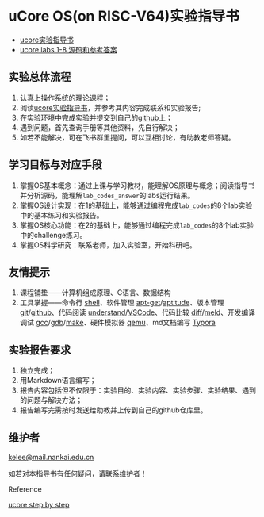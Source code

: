 # uCore OS(on RISC-V64)实验指导书

* [ucore实验指导书]()
* [ucore labs 1-8 源码和参考答案]()

## 实验总体流程

1. 认真上操作系统的理论课程；
2. 阅读[ucore实验指导书]()，并参考其内容完成联系和实验报告;
3. 在实验环境中完成实验并提交到自己的[github](https://github.com/)上；
4. 遇到问题，首先查询手册等其他资料，先自行解决；
5. 如若不能解决，可在飞书群里提问，可以互相讨论，有助教老师答疑。

## 学习目标与对应手段

1. 掌握OS基本概念：通过上课与学习教材，能理解OS原理与概念；阅读指导书并分析源码，能理解`lab_codes_answer`的labs运行结果。
2. 掌握OS设计实现：在1的基础上，能够通过编程完成`lab_codes`的8个lab实验中的基本练习和实验报告。
3. 掌握OS核心功能：在2的基础上，能够通过编程完成`lab_codes`的8个lab实验中的challenge练习。
4. 掌握OS科学研究：联系老师，加入实验室，开始科研吧。

## 友情提示

1. 课程铺垫——计算机组成原理、C语言、数据结构
2. 工具掌握——命令行 [shell](http://wiki.ubuntu.org.cn/Shell%E7%BC%96%E7%A8%8B%E5%9F%BA%E7%A1%80)、软件管理 [apt-get](http://wiki.ubuntu.org.cn/Apt-get%E4%BD%BF%E7%94%A8%E6%8C%87%E5%8D%97)/[aptitude](https://blog.csdn.net/loongwong2011/article/details/52708818)、版本管理 [git](http://www.cnblogs.com/cspku/articles/Git_cmds.html)/[github](http://www.worldhello.net/gotgithub/index.html)、代码阅读 [understand](http://oslab.mobisys.cc/resource/Understand/)/[VSCode](https://segmentfault.com/a/1190000009519736)、代码比较 [diff](https://www.cnblogs.com/itech/archive/2009/08/19/1549729.html)/[meld](https://linuxtoy.org/archives/meld-2.html)、开发编译调试 [gcc](https://wiki.ubuntu.org.cn/Gcchowto)/[gdb](http://wiki.ubuntu.org.cn/%E7%94%A8GDB%E8%B0%83%E8%AF%95%E7%A8%8B%E5%BA%8F)/[make](https://blog.csdn.net/a_ran/article/details/43937041)、硬件模拟器 [qemu](http://wenku.baidu.com/view/04c0116aa45177232f60a2eb.html)、md文档编写 [Typora](https://blog.csdn.net/qq_41261251/article/details/102817673)

## 实验报告要求

1. 独立完成；
2. 用Markdown语言编写；
3. 报告内容包括但不仅限于：实验目的、实验内容、实验步骤、实验结果、遇到的问题与解决方法；
4. 报告编写完需按时发送给助教并上传到自己的github仓库里。



## 维护者

kelee@mail.nankai.edu.cn

如若对本指导书有任何疑问，请联系维护者！

Reference

[ucore step by step](https://1790865014.gitbook.io/ucore-step-by-step/)